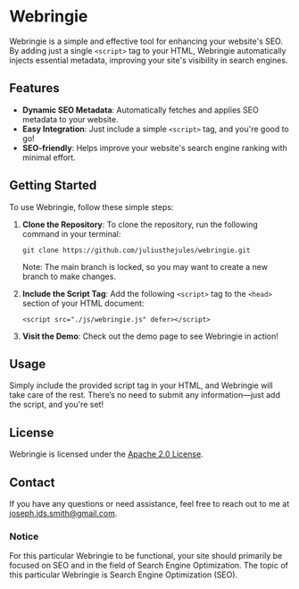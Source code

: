 # Webringie

Webringie is a simple and effective tool for enhancing your website's SEO. By adding just a single `<script>` tag to your HTML, Webringie automatically injects essential metadata, improving your site's visibility in search engines.

## Features

- **Dynamic SEO Metadata**: Automatically fetches and applies SEO metadata to your website.
- **Easy Integration**: Just include a simple `<script>` tag, and you're good to go!
- **SEO-friendly**: Helps improve your website's search engine ranking with minimal effort.

## Getting Started

To use Webringie, follow these simple steps:

1. **Clone the Repository**: 
   To clone the repository, run the following command in your terminal:
   ```
   git clone https://github.com/juliusthejules/webringie.git
   ```

   Note: The main branch is locked, so you may want to create a new branch to make changes.

2. **Include the Script Tag**:
   Add the following `<script>` tag to the `<head>` section of your HTML document:
   ```
   <script src="./js/webringie.js" defer></script>
   ```

3. **Visit the Demo**: Check out the demo page to see Webringie in action!

## Usage

Simply include the provided script tag in your HTML, and Webringie will take care of the rest. There’s no need to submit any information—just add the script, and you're set!



## License

Webringie is licensed under the [Apache 2.0 License](LICENSE).

## Contact

If you have any questions or need assistance, feel free to reach out to me at [joseph.jds.smith@gmail.com](mailto:joseph.jds.smith@gmail.com?subject=Webringie).

### Notice

For this particular Webringie to be functional, your site should primarily be focused on SEO and in the field of Search Engine Optimization. The topic of this particular Webringie is Search Engine Optimization (SEO).
